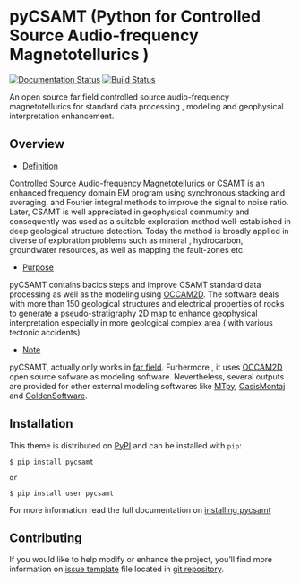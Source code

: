 # pyCSAMT (Python  for Controlled Source Audio-frequency Magnetotellurics )
[![Documentation Status](https://readthedocs.org/projects/pycsamt/badge/?version=latest)](https://pycsamt.readthedocs.io/en/latest/?badge=latest) [![Build Status](https://travis-ci.com/WEgeophysics/pyCSAMT.svg?branch=master)](https://travis-ci.com/WEgeophysics/pyCSAMT)
     
An open source far field controlled source audio-frequency magnetotellurics 
for standard data processing , modeling and geophysical interpretation enhancement.  

## Overview 


* [Definition](#https://ui.adsabs.harvard.edu/abs/2018EGUGA..2013744L/abstract)

Controlled Source Audio-frequency Magnetotellurics or CSAMT is an enhanced frequency 
domain EM program using synchronous stacking and averaging, and Fourier integral methods to 
improve the signal to noise ratio. Later, CSAMT is well appreciated in geophysical commumity and
consequently was used as a suitable exploration method well-established in deep geological structure detection.
Today the method is broadly applied in  diverse of exploration problems such as mineral , hydrocarbon,  groundwater resources, 
as well as mapping the fault-zones etc. 

* [Purpose](#Purpose)

pyCSAMT contains bacics steps and improve CSAMT standard data processing as well as the modeling using [OCCAM2D](https://marineemlab.ucsd.edu/Projects/Occam/index.html).
The software deals with more than 150  geological structures and electrical properties of rocks to generate a pseudo-stratigraphy 2D map to enhance geophysical interpretation especially in more geological complex area ( with various tectonic accidents). 


 * [Note](#https://iopscience.iop.org/article/10.1088/1742-6596/1127/1/012021)
 
pyCSAMT, actually only works  in [far field](https://electronics.stackexchange.com/questions/487691/why-are-e-and-b-field-in-phase-in-far-field-electromagnetic-wave-propagation). Furhermore , it uses [OCCAM2D](https://marineemlab.ucsd.edu/Projects/Occam/index.html) open source sofware as modeling software. Nevertheless,
several  outputs are provided for other external modeling softwares like [MTpy](https://github.com/MTgeophysics/mtpy), [OasisMontaj](http://updates.geosoft.com/downloads/files/how-to-guides/Oasis_montaj_Gridding.pdf)
and [GoldenSoftware](https://www.goldensoftware.com/products/surfer).

## Installation 

This theme is distributed on [PyPI](https://pypi.org/project/pycsamt/) and can be installed with `pip`:
```
$ pip install pycsamt

or 

$ pip install user pycsamt

```
For more information read the full documentation on [installing pycsamt](#pycsamt) 

## Contributing

If you would like to help modify or enhance the project, you’ll find more information on [issue template](https://github.com/WEgeophysics/pyCSAMT/blob/master/ISSUE_TEMPLATE.md) file located in [git repository](https://github.com/WEgeophysics/pycsamt).